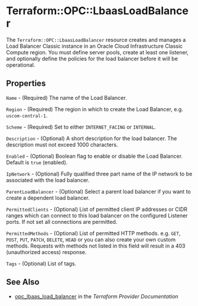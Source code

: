 # Terraform::OPC::LbaasLoadBalancer

The `Terraform::OPC::LbaasLoadBalancer` resource creates and manages a Load Balancer Classic instance in an Oracle Cloud Infrastructure Classic Compute region. You must define server pools, create at least one listener, and optionally define the policies for the load balancer before it will be operational.

## Properties

`Name` - (Required) The name of the Load Balancer.

`Region` - (Required) The region in which to create the Load Balancer, e.g. `uscom-central-1`.

`Scheme` - (Required) Set to either `INTERNET_FACING` or `INTERNAL`.

`Description` - (Optional) A short description for the load balancer. The description must not exceed 1000 characters.

`Enabled` - (Optional) Boolean flag to enable or disable the Load Balancer. Default is `true` (enabled).

`IpNetwork` - (Optional) Fully qualified three part name of the IP network to be associated with the load balancer.

`ParentLoadBalancer` - (Optional) Select a parent load balancer if you want to create a dependent load balancer.

`PermittedClients` - (Optional) List of permitted client IP addresses or CIDR ranges which can connect to this load balancer on the configured Listener ports. If not set all connections are permitted.

`PermittedMethods` - (Optional) List of permitted HTTP methods. e.g. `GET`, `POST`, `PUT`, `PATCH`, `DELETE`, `HEAD` or you can also create your own custom methods. Requests with methods not listed in this field will result in a 403 (unauthorized access) response.

`Tags` - (Optional) List of tags.


## See Also

* [opc_lbaas_load_balancer](https://www.terraform.io/docs/providers/opc/r/lbaas_load_balancer.html) in the _Terraform Provider Documentation_